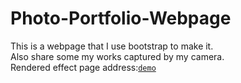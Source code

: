 # Photo-Portfolio-Webpage
This is a webpage that I use bootstrap to make it.<br>
Also share some my works captured by my camera.<br>
Rendered effect page address:[`demo`](https://329322311.github.io/Photo-Portfolio-Webpage/)
